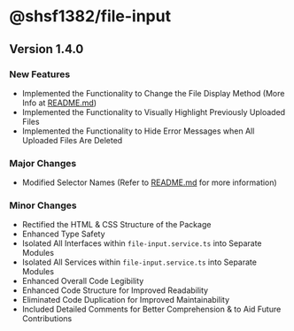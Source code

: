# @shsf1382/file-input

## Version 1.4.0

### New Features

- Implemented the Functionality to Change the File Display Method (More Info at [README.md](/projects/file-input/README.md))
- Implemented the Functionality to Visually Highlight Previously Uploaded Files
- Implemented the Functionality to Hide Error Messages when All Uploaded Files Are Deleted

### Major Changes

- Modified Selector Names (Refer to [README.md](/projects/file-input/README.md) for more information)

### Minor Changes

- Rectified the HTML & CSS Structure of the Package
- Enhanced Type Safety
- Isolated All Interfaces within `file-input.service.ts` into Separate Modules
- Isolated All Services within `file-input.service.ts` into Separate Modules
- Enhanced Overall Code Legibility
- Enhanced Code Structure for Improved Readability
- Eliminated Code Duplication for Improved Maintainability
- Included Detailed Comments for Better Comprehension & to Aid Future Contributions
